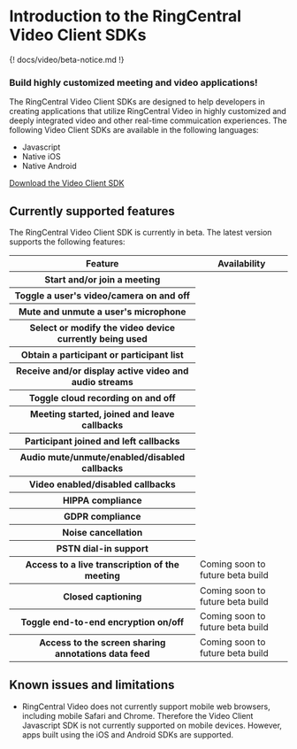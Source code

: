 # Introduction to the RingCentral Video Client SDKs

{! docs/video/beta-notice.md !}

<div class="jumbotron pt-1">
  <h3 class="h3 display-5">Build highly customized meeting and video applications!</h3>
  <p class="lead">The RingCentral Video Client SDKs are designed to help developers in creating applications that utilize RingCentral Video in highly customized and deeply integrated video and other real-time commuication experiences. The following Video Client SDKs are available in the following languages:</p>
  <ul>
  <li>Javascript</li>
  <li>Native iOS</li>
  <li>Native Android</li>
  </ul>
  <a href="./download/" class="btn btn-primary qs-link">Download the Video Client SDK</a>
</div>

## Currently supported features

The RingCentral Video Client SDK is currently in beta. The latest version supports the following features:

<div class="table">
  <table class="table table-striped text-successtable-border border-light">
    <thead class="border-light">
      <tr>
        <th scope="col">Feature</th>
        <th scope="col"><strong>Availability</strong></th>
      </tr>
    </thead>
    <tbody>
      <tr>
        <th scope="row">Start and/or join a meeting</th>
        <td><i class="fas fa-check text-success"></i></td>
      </tr>
      <tr>
        <th scope="row">Toggle a user's video/camera on and off</th>
        <td><i class="fas fa-check text-success"></i></td>
      </tr>
      <tr>
        <th scope="row">Mute and unmute a user's microphone</th>
        <td><i class="fas fa-check text-success"></i></td>
      </tr>
      <tr>
        <th scope="row">Select or modify the video device currently being used</th>
        <td><i class="fas fa-check text-success"></i></td>
      </tr>
      <tr>
        <th scope="row">Obtain a participant or participant list</th>
        <td><i class="fas fa-check text-success"></i></td>
      </tr>
      <tr>
        <th scope="row">Receive and/or display active video and audio streams</th>
        <td><i class="fas fa-check text-success"></i></td>
      </tr>
      <tr>
        <th scope="row">Toggle cloud recording on and off</th>
        <td><i class="fas fa-check text-success"></i></td>
      </tr>
      <tr>
        <th scope="row">Meeting started, joined and leave callbacks</th>
        <td><i class="fas fa-check text-success"></i></td>
      </tr>
      <tr>
        <th scope="row">Participant joined and left callbacks</th>
        <td><i class="fas fa-check text-success"></i></td>
      </tr>
      <tr>
        <th scope="row">Audio mute/unmute/enabled/disabled callbacks</th>
        <td><i class="fas fa-check text-success"></i></td>
      </tr>
      <tr>
        <th scope="row">Video enabled/disabled callbacks</th>
        <td><i class="fas fa-check text-success"></i></td>
      </tr>
      <tr>
        <th scope="row">HIPPA compliance</th>
        <td><i class="fas fa-check text-success"></i></td>
      </tr>
      <tr>
        <th scope="row">GDPR compliance</th>
        <td><i class="fas fa-check text-success"></i></td>
      </tr>
      <tr>
        <th scope="row">Noise cancellation</th>
        <td><i class="fas fa-check text-success"></i></td>
      </tr>
      <tr>
        <th scope="row">PSTN dial-in support</th>
        <td><i class="fas fa-check text-success"></i></td>
      </tr>
      <tr>
        <th scope="row">Access to a live transcription of the meeting</th>
        <td>Coming soon to future beta build</td>
      </tr>
      <tr>
        <th scope="row">Closed captioning</th>
        <td>Coming soon to future beta build</td>
      </tr>
      <tr>
        <th scope="row">Toggle end-to-end encryption on/off</th>
        <td>Coming soon to future beta build</td>
      </tr>
      <tr>
        <th scope="row">Access to the screen sharing annotations data feed</th>
        <td>Coming soon to future beta build</td>
      </tr>
    </tbody>
  </table>
</div>

## Known issues and limitations

* RingCentral Video does not currently support mobile web browsers, including mobile Safari and Chrome. Therefore the Video Client Javascript SDK is not currently supported on mobile devices. However, apps built using the iOS and Android SDKs are supported.

